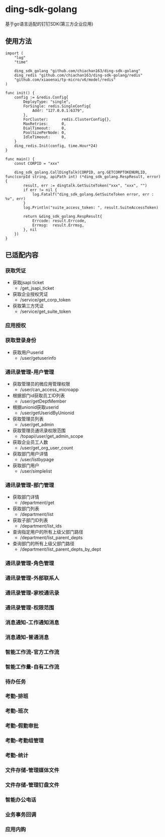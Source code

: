 # ding-sdk-golang
基于go语言适配的钉钉SDK(第三方企业应用)
## 使用方法
```
import (
	"log"
	"time"

	ding_sdk_golang "github.com/chiachan163/ding-sdk-golang"
	ding_redis "github.com/chiachan163/ding-sdk-golang/redis"
	"github.com/xiaoenai/tp-micro/v6/model/redis"
)

func init() {
	config := &redis.Config{
		DeployType: "single",
		ForSingle: redis.SingleConfig{
			Addr: "127.0.0.1:6379",
		},
		ForCluster:      redis.ClusterConfig{},
		MaxRetries:      0,
		DialTimeout:     0,
		PoolSizePerNode: 0,
		IdleTimeout:     0,
	}
	ding_redis.Init(config, time.Hour*24)
}

func main() {
    const CORPID = "xxx"

    ding_sdk_golang.CallDingTalk(CORPID, arg.GETCORPTOKENURLID, func(corpId string, apiPath int) (*ding_sdk_golang.RespResult, error) {
		result, err := dingtalk.GetSuiteToken("xxx", "xxx", "")
		if err != nil {
			log.Fatalf("ding_sdk_golang.GetSuiteToken error, err : %v", err)
		}
		log.Println("suite_access_token: ", result.SuiteAccessToken)

		return &ding_sdk_golang.RespResult{
			Errcode: result.Errcode,
			Errmsg:  result.Errmsg,
		}, nil
	})
}
```
## 已适配内容
### 获取凭证
- 获取jsapi ticket 
    - /get_jsapi_ticket
- 获取企业授权凭证
    - /service/get_corp_token
- 获取第三方凭证 
    - /service/get_suite_token
### 应用授权
### 获取登录身份
- 获取用户userid 
    - /user/getuserinfo

### 通讯录管理-用户管理
- 获取管理员的微应用管理权限 
    - /user/can_access_microapp
- 根据部门id获取员工ID列表 
    - /user/getDeptMember
- 根据unionid获取userid
    - /user/getUseridByUnionid
- 获取管理员列表
    - /user/get_admin
- 获取管理员通讯录权限范围
    - /topapi/user/get_admin_scope
- 获取企业员工人数 
    - /user/get_org_user_count
- 获取部门用户详情 
    - /user/listbypage
- 获取部门用户 
    - /user/simplelist

### 通讯录管理-部门管理
- 获取部门详情
    - /department/get
- 获取部门列表
    - /department/list
- 获取子部门ID列表 
    - /department/list_ids
- 查询指定用户的所有上级父部门路径
    - /department/list_parent_depts
- 查询部门的所有上级父部门路径
    - /department/list_parent_depts_by_dept
    
### 通讯录管理-角色管理
### 通讯录管理-外部联系人
### 通讯录管理-家校通讯录
### 通讯录管理-权限范围
### 消息通知-工作通知消息
### 消息通知-普通消息
### 智能工作流-官方工作流
### 智能工作量-自有工作流
### 待办任务
### 考勤-排班
### 考勤-班次
### 考勤-假勤审批
### 考勤-考勤组管理
### 考勤-统计
### 文件存储-管理媒体文件
### 文件存储-管理钉盘文件
### 智能办公电话
### 业务事务回调
### 应用内购